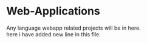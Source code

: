 # Web-Applications
Any language webapp related projects will be in here.
<br>
here i have added new line in this file.
